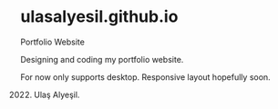 # ulasalyesil.github.io
Portfolio Website

Designing and coding my portfolio website.

For now only supports desktop. Responsive layout hopefully soon.

2022. Ulaş Alyeşil.
